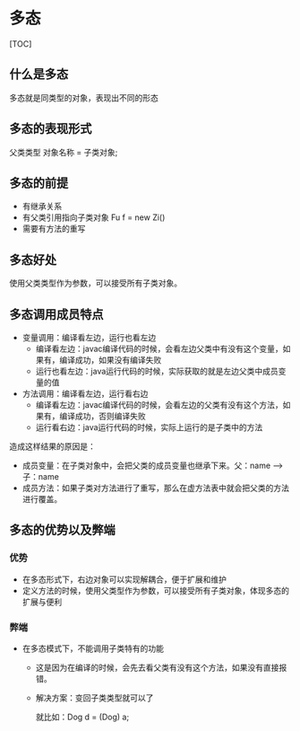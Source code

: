 # 多态
[TOC]
## 什么是多态

多态就是同类型的对象，表现出不同的形态

## 多态的表现形式

父类类型 对象名称 = 子类对象;

## 多态的前提

- 有继承关系
- 有父类引用指向子类对象 Fu f = new Zi()
- 需要有方法的重写

## 多态好处

使用父类类型作为参数，可以接受所有子类对象。

## 多态调用成员特点

- 变量调用：编译看左边，运行也看左边
	- 编译看左边：javac编译代码的时候，会看左边父类中有没有这个变量，如果有，编译成功，如果没有编译失败
	- 运行也看左边：java运行代码的时候，实际获取的就是左边父类中成员变量的值
- 方法调用：编译看左边，运行看右边
	- 编译看左边：javac编译代码的时候，会看左边的父类有没有这个方法，如果有，编译成功，否则编译失败
	- 运行看右边：java运行代码的时候，实际上运行的是子类中的方法

造成这样结果的原因是：

- 成员变量：在子类对象中，会把父类的成员变量也继承下来。父：name --> 子：name
- 成员方法：如果子类对方法进行了重写，那么在虚方法表中就会把父类的方法进行覆盖。

## 多态的优势以及弊端

### 优势

- 在多态形式下，右边对象可以实现解耦合，便于扩展和维护
- 定义方法的时候，使用父类型作为参数，可以接受所有子类对象，体现多态的扩展与便利

### 弊端

- 在多态模式下，不能调用子类特有的功能
	- 这是因为在编译的时候，会先去看父类有没有这个方法，如果没有直接报错。
	
	- 解决方案：变回子类类型就可以了
	
	    就比如：Dog d = (Dog) a;